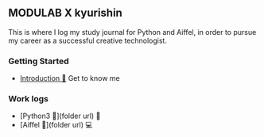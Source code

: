 ## MODULAB X kyurishin

This is where I log my study journal for Python and Aiffel,
in order to pursue my career as a successful creative technologist.


### Getting Started

- [Introduction 🔗](https://github.com/kyurishin/first-repository/blob/master/Introduction.ipynb) Get to know me

### Work logs

- [Python3 🔗](folder url) 🐍 
- [Aiffel 🔗](folder url) 💻


